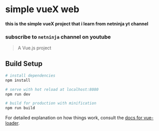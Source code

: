 # simple vueX web
#### this is the simple vueX project that i learn from netninja yt channel
### subscribe to `netninja` channel on youtube

> A Vue.js project

## Build Setup

``` bash
# install dependencies
npm install

# serve with hot reload at localhost:8080
npm run dev

# build for production with minification
npm run build
```

For detailed explanation on how things work, consult the [docs for vue-loader](http://vuejs.github.io/vue-loader).
